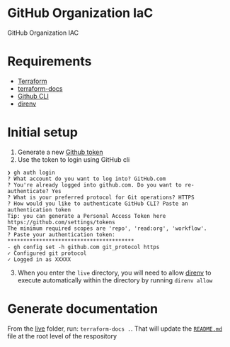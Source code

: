 # GitHub Organization IaC

GitHub Organization IAC

# Requirements

- [Terraform](https://www.terraform.io/)
- [terraform-docs](https://terraform-docs.io/)
- [Github CLI](https://github.com/cli/cli)
- [direnv](https://direnv.net/docs/installation.html)

# Initial setup

1. Generate a new [Github token](https://github.com/settings/tokens)
2. Use the token to login using GitHub cli

```
❯ gh auth login
? What account do you want to log into? GitHub.com
? You're already logged into github.com. Do you want to re-authenticate? Yes
? What is your preferred protocol for Git operations? HTTPS
? How would you like to authenticate GitHub CLI? Paste an authentication token
Tip: you can generate a Personal Access Token here https://github.com/settings/tokens
The minimum required scopes are 'repo', 'read:org', 'workflow'.
? Paste your authentication token: ****************************************
- gh config set -h github.com git_protocol https
✓ Configured git protocol
✓ Logged in as XXXXX
```

3. When you enter the `live` directory, you will need to allow
   [direnv](https://direnv.net/) to execute automatically within the directory
   by running `direnv allow`

# Generate documentation

From the [live](./live) folder, run: `terraform-docs .`. That will update the
[`README.md`](README.md) file at the root level of the respository
